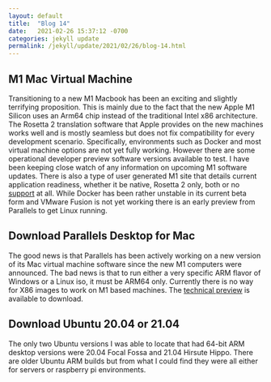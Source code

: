 ```yaml
---
layout: default
title:  "Blog 14"
date:   2021-02-26 15:37:12 -0700
categories: jekyll update
permalink: /jekyll/update/2021/02/26/blog-14.html
---
```


## M1 Mac Virtual Machine

Transitioning to a new M1 Macbook has been an exciting and slightly terrifying proposition. This is mainly due to the fact that the new Apple M1 Silicon uses an Arm64 chip instead of the traditional Intel x86 architecture. The Rosetta 2 translation software that Apple provides on the new machines works well and is mostly seamless but does not fix compatibility for every development scenario. Specifically, environments such as Docker and most virtual machine options are not yet fully working. However there are some operational developer preview software versions available to test. I have been keeping close watch of any information on upcoming M1 software updates. There is also a type of user generated M1 site that details current application readiness, whether it be native, Rosetta 2 only, both or no [support](https://isapplesiliconready.com/) at all. While Docker has been rather unstable in its current beta form and VMware Fusion is not yet working there is an early preview from Parallels to get Linux running.

## Download Parallels Desktop for Mac

The good news is that Parallels has been actively working on a new version of its Mac virtual machine software since the new M1 computers were announced. The bad news is that to run either a very specific ARM flavor of Windows or a Linux iso, it must be ARM64 only. Currently there is no way for X86 images to work on M1 based machines. The [technical preview](https://www.parallels.com/blogs/parallels-desktop-apple-silicon-mac/) is available to download.


## Download Ubuntu 20.04 or 21.04

The only two Ubuntu versions I was able to locate that had 64-bit ARM desktop versions were 20.04 Focal Fossa and 21.04 Hirsute Hippo. There are older Ubuntu ARM builds but from what I could find they were all either for servers or raspberry pi environments.
